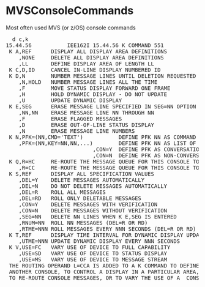 # MVSConsoleCommands

Most often used MVS (or z/OS) console commands

<pre>
  d c,k
15.44.56           IEE162I 15.44.56 K COMMAND 551
 K A,REF      DISPLAY ALL DISPLAY AREA DEFINITIONS
    ,NONE     DELETE ALL DISPLAY AREA DEFINITIONS
    ,LL       DEFINE DISPLAY AREA OF LENGTH LL
 K C,D,ID     CANCEL IN-LINE DISPLAY NUMBERED ID
 K D,N        NUMBER MESSAGE LINES UNTIL DELETION REQUESTED
    ,N,HOLD   NUMBER MESSAGE LINES ALL THE TIME
    ,F        MOVE STATUS DISPLAY FORWARD ONE FRAME
    ,H        HOLD DYNAMIC DISPLAY - DO NOT UPDATE
    ,U        UPDATE DYNAMIC DISPLAY
 K E,SEG      ERASE MESSAGE LINE SPECIFIED IN SEG=NN OPTION
    ,NN,NN    ERASE MESSAGE LINE NN THROUGH NN
    ,F        ERASE FLAGGED MESSAGES
    ,D        ERASE OUT-OF-LINE STATUS DISPLAY
    ,N        ERASE MESSAGE LINE NUMBERS
 K N,PFK=(NN,CMD='TEXT')           DEFINE PFK NN AS COMMAND
    ,PFK=(NN,KEY=NN,NN,...)        DEFINE PFK NN AS LIST OF KEYS
                           ,CON=Y  DEFINE PFK AS CONVERSATIONAL
                           ,CON=N  DEFINE PFK AS NON-CONVERSATIONAL
 K Q,R=HC     RE-ROUTE THE MESSAGE QUEUE FOR THIS CONSOLE TO HARDCOPY
    ,R=CC     RE-ROUTE THE MESSAGE QUEUE FOR THIS CONSOLE TO CONSOLE CC
 K S,REF      DISPLAY ALL SPECIFICATION VALUES
    ,DEL=Y    DELETE MESSAGES AUTOMATICALLY
    ,DEL=N    DO NOT DELETE MESSAGES AUTOMATICALLY
    ,DEL=R    ROLL ALL MESSAGES
    ,DEL=RD   ROLL ONLY DELETABLE MESSAGES
    ,CON=Y    DELETE MESSAGES WITH VERIFICATION
    ,CON=N    DELETE MESSAGES WITHOUT VERIFICATION
    ,SEG=NN   DELETE NN LINES WHEN K E,SEG IS ENTERED
    ,RNUM=NN  ROLL NN MESSAGES (DEL=R OR RD)
    ,RTME=NNN ROLL MESSAGES EVERY NNN SECONDS (DEL=R OR RD)
 K T,REF      DISPLAY TIME INTERVAL FOR DYNAMIC DISPLAY UPDATE
    ,UTME=NNN UPDATE DYNAMIC DISPLAY EVERY NNN SECONDS
 K V,USE=FC   VARY USE OF DEVICE TO FULL CAPABILITY
    ,USE=SD   VARY USE OF DEVICE TO STATUS DISPLAY
    ,USE=MS   VARY USE OF DEVICE TO MESSAGE STREAM
 THE ROUTING OPERAND L=CCA IS ADDED TO A K COMMAND TO DEFINE AREAS ON
 ANOTHER CONSOLE, TO CONTROL A DISPLAY IN A PARTICULAR AREA,
 TO RE-ROUTE CONSOLE MESSAGES, OR TO VARY THE USE OF A  CONSOLE.
  </pre>
